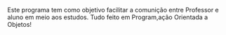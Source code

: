 Este programa tem como objetivo facilitar a comunição entre Professor e aluno em meio aos estudos. Tudo feito em Program,ação Orientada a Objetos!
